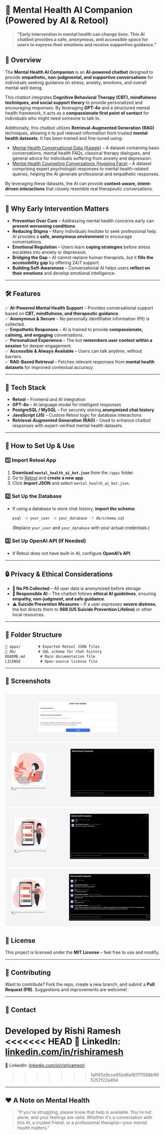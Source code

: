 # 🧠 Mental Health AI Companion (Powered by AI & Retool)

> **"Early intervention in mental health can change lives. This AI chatbot provides a safe, anonymous, and accessible space for users to express their emotions and receive supportive guidance."**

## 🚀 Overview
The **Mental Health AI Companion** is an **AI-powered chatbot** designed to provide **empathetic, non-judgmental, and supportive conversations** for individuals seeking guidance on stress, anxiety, emotions, and overall mental well-being.

This chatbot integrates **Cognitive Behavioral Therapy (CBT), mindfulness techniques, and social support theory** to provide personalized and encouraging responses. By leveraging **GPT-4o** and a structured mental health framework, it acts as a **compassionate first point of contact** for individuals who might need someone to talk to.

Additionally, this chatbot utilizes **Retrieval-Augmented Generation (RAG)** techniques, allowing it to pull relevant information from trusted **mental health datasets**. It has been trained and fine-tuned using:
- [Mental Health Conversational Data (Kaggle)](https://www.kaggle.com/datasets/elvis23/mental-health-conversational-data) – A dataset containing basic conversations, mental health FAQs, classical therapy dialogues, and general advice for individuals suffering from anxiety and depression.
- [Mental Health Counseling Conversations (Hugging Face)](https://huggingface.co/datasets/Amod/mental_health_counseling_conversations) – A dataset comprising expert psychologist responses to mental health-related queries, helping the AI generate professional and empathetic responses.

By leveraging these datasets, the AI can provide **context-aware, intent-driven interactions** that closely resemble real therapeutic conversations.

---

## 🌱 **Why Early Intervention Matters**
- **Prevention Over Cure** – Addressing mental health concerns early can **prevent worsening conditions**.
- **Reducing Stigma** – Many individuals hesitate to seek professional help. AI provides a **safe, anonymous environment** to encourage conversations.
- **Emotional Regulation** – Users learn **coping strategies** before stress escalates into anxiety or depression.
- **Bridging the Gap** – AI cannot replace human therapists, but it **fills the accessibility gap** by offering 24/7 support.
- **Building Self-Awareness** – Conversational AI helps users **reflect on their emotions** and develop emotional intelligence.

---

## 🛠️ Features
✅ **AI-Powered Mental Health Support** – Provides conversational support based on **CBT, mindfulness, and therapeutic guidance**.  
✅ **Anonymous & Secure** – No personally identifiable information (PII) is collected.  
✅ **Empathetic Responses** – AI is trained to provide **compassionate, calming, and engaging** conversations.  
✅ **Personalized Experience** – The bot **remembers user context within a session** for deeper engagement.  
✅ **Accessible & Always Available** – Users can talk anytime, without barriers.  
✅ **RAG-Based Retrieval** – Fetches relevant responses from **mental health datasets** for improved contextual accuracy.

---

## 🌇 Tech Stack
- **Retool** – Frontend and AI integration  
- **GPT-4o** – AI language model for intelligent responses  
- **PostgreSQL / MySQL** – For securely storing **anonymized chat history**  
- **JavaScript (JS)** – Custom Retool logic for database interactions  
- **Retrieval-Augmented Generation (RAG)** – Used to enhance chatbot responses with expert-verified mental health datasets.

---

## 🔧 How to Set Up & Use
### 1️⃣ Import Retool App
1. **Download `mental_health_ai_bot.json`** from the `/apps` folder.
2. Go to [Retool](https://retool.com/) and **create a new app**.
3. Click **Import JSON** and select `mental_health_ai_bot.json`.

### 2️⃣ Set Up the Database
- If using a database to store chat history, **import the schema**:
  ```sh
  psql -U your_user -d your_database -f db/schema.sql
  ```
  (Replace `your_user` and `your_database` with your actual credentials.)

### 3️⃣ Set Up OpenAI API (If Needed)
- If Retool does not have built-in AI, configure **OpenAI’s API**.

---

## 🔒 Privacy & Ethical Considerations
- **🚫 No PII Collected** – All user data is anonymized before storage.  
- **🔄 Responsible AI** – The chatbot follows **ethical AI guidelines**, ensuring **empathy, non-judgment, and safe guidance**.  
- **⚠️ Suicide Prevention Measures** – If a user expresses **severe distress**, the bot directs them to **988 (US Suicide Prevention Lifeline)** or other local resources.  

---

## 📂 Folder Structure
```
📂 apps/        # Exported Retool JSON files
📂 db/          # SQL schema for chat history
README.md       # Main documentation file
LICENSE         # Open-source license file
```

---

## 📸 Screenshots
![alt text](image-1.png)
![alt text](image-2.png)
![alt text](image-3.png)
![alt text](image-4.png)
---

## 📝 License
This project is licensed under the **MIT License** – feel free to use and modify.

---

## 🤝 Contributing
Want to contribute? Fork the repo, create a new branch, and submit a **Pull Request (PR)**. Suggestions and improvements are welcome!

---

## 💎 Contact
Developed by **Rishi Ramesh**  
<<<<<<< HEAD
🔗 LinkedIn: [linkedin.com/in/rishiramesh](#)   
=======
🔗 LinkedIn: [linkedin.com/in/rishiramesh](#)  
>>>>>>> 1aff92e9cce65bd6ef81f7f568b995257f22a454
---

## ❤️ A Note on Mental Health
> "If you're struggling, please know that help is available. You're not alone, and your feelings are valid. Whether it's a conversation with this AI, a trusted friend, or a professional therapist—your mental health matters."

